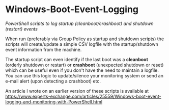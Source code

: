 # Windows-Boot-Event-Logging
*PowerShell scripts to log startup (cleanboot/crashboot) and shutdown (restart) events*

When run (preferably via Group Policy as startup and shutdown scripts) the scripts will create/update a simple CSV logfile with the startup/shutdown event information from the machine.

The startup script can even identify if the last boot was a **cleanboot** (orderly shutdown or restart) or **crashboot** (unexpected shutdown or reset) which can be useful even if you don't have the need to maintain a logfile. You can use this logic to update/silence your monitoring system or send an e-mail alert (upon detecting a crashboot) etc.

An article I wrote on an earlier version of these scripts is available at https://www.experts-exchange.com/articles/25559/Windows-boot-event-logging-and-monitoring-with-PowerShell.html
